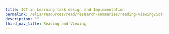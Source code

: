 ```yaml
---
title: ICT in Learning task design and Implementation
permalink: /elis/resources/read/research-summaries/reading-viewing/ict-in-learning-task-design-implementation/
description: ""
third_nav_title: Reading and Viewing
---
```

